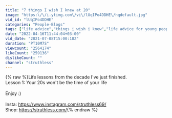 ```yaml
---
title: "7 things I wish I knew at 20"
image: "https:\/\/i.ytimg.com\/vi\/lUqIPo4DDHE\/hqdefault.jpg"
vid_id: "lUqIPo4DDHE"
categories: "People-Blogs"
tags: ["life advice","things i wish i knew","life advice for young people"]
date: "2022-04-16T11:44:04+03:00"
vid_date: "2021-07-08T15:00:18Z"
duration: "PT10M7S"
viewcount: "2564174"
likeCount: "259136"
dislikeCount: ""
channel: "struthless"
---
```

{% raw %}Life lessons from the decade I've just finished.<br />Lesson 1: Your 20s won't be the time of your life<br /><br />Enjoy :)<br /><br />Insta: <a rel="nofollow" target="blank" href="https://www.instagram.com/struthless69/">https://www.instagram.com/struthless69/</a><br />Shop: <a rel="nofollow" target="blank" href="https://struthless.com/">https://struthless.com/</a>{% endraw %}
